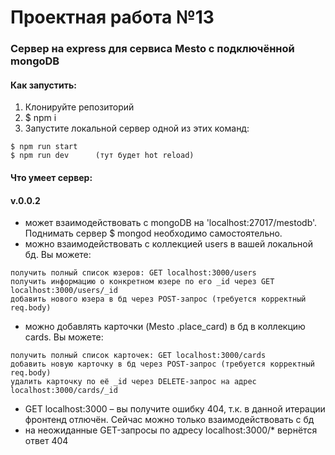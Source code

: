 Проектная работа №13
=====
### Cервер на express для сервиса Mesto с подключённой mongoDB

#### Как запустить:
1.	Клонируйте репозиторий
2.	$ npm i
3.	Запустите локальной сервер одной из этих команд:
```
$ npm run start
$ npm run dev      (тут будет hot reload)
```

#### Что умеет сервер:

#### v.0.0.2

* может взаимодействовать с mongoDB на 'localhost:27017/mestodb'. Поднимать сервер $ mongod необходимо самостоятельно.
* можно взаимодействовать с коллекцией users в вашей локальной бд. Вы можете:
```
получить полный список юзеров: GET localhost:3000/users
получить информацию о конкретном юзере по его _id через GET localhost:3000/users/_id
добавить нового юзера в бд через POST-запрос (требуется корректный req.body)
```

* можно добавлять карточки (Mesto .place_card) в бд в коллекцию cards. Вы можете:
```
получить полный список карточек: GET localhost:3000/cards
добавить новую карточку в бд через POST-запрос (требуется корректный req.body)
удалить карточку по её _id через DELETE-запрос на адрес localhost:3000/cards/_id
```


* GET localhost:3000 – вы получите ошибку 404, т.к. в данной итерации фронтенд отлючён. Сейчас можно только взаимодействовать с бд
* на неожиданные GET-запросы по адресу localhost:3000/* вернётся ответ 404
